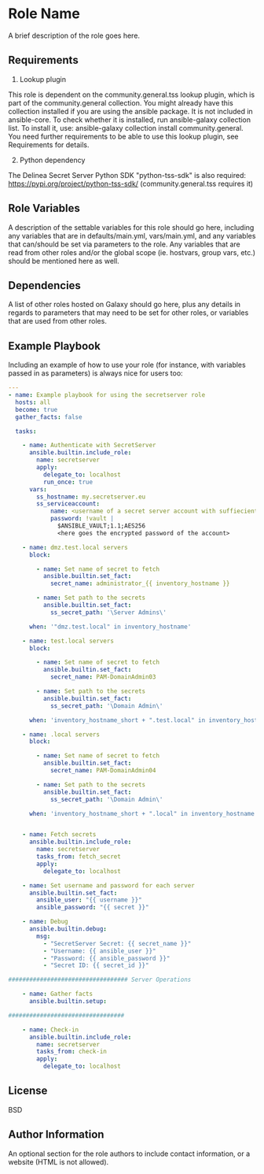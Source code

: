 Role Name
=========

A brief description of the role goes here.

Requirements
------------

1. Lookup plugin
   
  This role is dependent on the community.general.tss lookup plugin, which is part of the community.general collection.
  You might already have this collection installed if you are using the ansible package. It is not included in ansible-core. To check whether it is installed, run ansible-galaxy collection list.
  To install it, use: ansible-galaxy collection install community.general. You need further requirements to be able to use this lookup plugin, see Requirements for details.

2. Python dependency

  The Delinea Secret Server Python SDK "python-tss-sdk" is also required: https://pypi.org/project/python-tss-sdk/
  (community.general.tss requires it)

Role Variables
--------------

A description of the settable variables for this role should go here, including any variables that are in defaults/main.yml, vars/main.yml, and any variables that can/should be set via parameters to the role. Any variables that are read from other roles and/or the global scope (ie. hostvars, group vars, etc.) should be mentioned here as well.

Dependencies
------------

A list of other roles hosted on Galaxy should go here, plus any details in regards to parameters that may need to be set for other roles, or variables that are used from other roles.

Example Playbook
----------------

Including an example of how to use your role (for instance, with variables passed in as parameters) is always nice for users too:

```yaml
---
- name: Example playbook for using the secretserver role
  hosts: all
  become: true
  gather_facts: false

  tasks:

    - name: Authenticate with SecretServer
      ansible.builtin.include_role:
        name: secretserver
        apply:
          delegate_to: localhost
          run_once: true
      vars:
        ss_hostname: my.secretserver.eu
        ss_serviceaccount:
            name: <username of a secret server account with suffiecient permissions>
            password: !vault |
              $ANSIBLE_VAULT;1.1;AES256
              <here goes the encrypted password of the account>

    - name: dmz.test.local servers
      block:

        - name: Set name of secret to fetch
          ansible.builtin.set_fact:
            secret_name: administrator_{{ inventory_hostname }}

        - name: Set path to the secrets
          ansible.builtin.set_fact:
            ss_secret_path: '\Server Admins\'

      when: '"dmz.test.local" in inventory_hostname'

    - name: test.local servers
      block:

        - name: Set name of secret to fetch
          ansible.builtin.set_fact:
            secret_name: PAM-DomainAdmin03

        - name: Set path to the secrets
          ansible.builtin.set_fact:
            ss_secret_path: '\Domain Admin\'

      when: 'inventory_hostname_short + ".test.local" in inventory_hostname'

    - name: .local servers
      block:

        - name: Set name of secret to fetch
          ansible.builtin.set_fact:
            secret_name: PAM-DomainAdmin04

        - name: Set path to the secrets
          ansible.builtin.set_fact:
            ss_secret_path: '\Domain Admin\'

      when: 'inventory_hostname_short + ".local" in inventory_hostname'


    - name: Fetch secrets
      ansible.builtin.include_role:
        name: secretserver
        tasks_from: fetch_secret
        apply:
          delegate_to: localhost

    - name: Set username and password for each server
      ansible.builtin.set_fact:
        ansible_user: "{{ username }}"
        ansible_password: "{{ secret }}"

    - name: Debug
      ansible.builtin.debug:
        msg:
          - "SecretServer Secret: {{ secret_name }}"
          - "Username: {{ ansible_user }}"
          - "Password: {{ ansible_password }}"
          - "Secret ID: {{ secret_id }}"

################################## Server Operations

    - name: Gather facts
      ansible.builtin.setup:

#################################

    - name: Check-in
      ansible.builtin.include_role:
        name: secretserver
        tasks_from: check-in
        apply:
          delegate_to: localhost
```


License
-------

BSD

Author Information
------------------

An optional section for the role authors to include contact information, or a website (HTML is not allowed).
